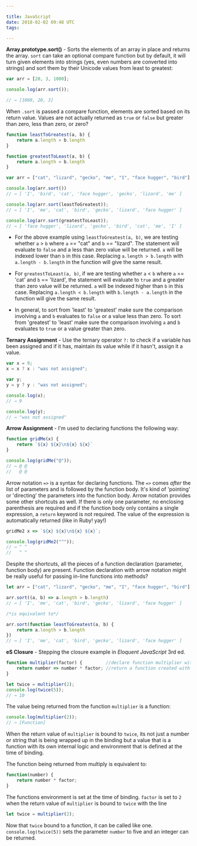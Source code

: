 ```yaml
---

title: JavaScript
date: 2018-02-02 09:48 UTC
tags:

---
```


**Array.prototype.sort()** - Sorts the elements of an array in place and returns the array. `sort` can take an optional compare function but by default, it will turn given elements into strings (yes, even numbers are converted into strings) and sort them by their Unicode values from least to greatest:

```javascript
var arr = [20, 3, 1000];

console.log(arr.sort());

// → [1000, 20, 3]
```

When `.sort` is passed a compare function, elements are sorted based on its return value. Values are not actually returned as `true` or `false` but greater than zero, less than zero, or zero?

```javascript
function leastToGreatest(a, b) {
    return a.length > b.length
}

function greatestToLeast(a, b) {
    return a.length < b.length
}

var arr = ["cat", "lizard", "gecko", "me", "I", "face hugger", "bird"]

console.log(arr.sort())
// → [ 'I', 'bird', 'cat', 'face hugger', 'gecko', 'lizard', 'me' ]

console.log(arr.sort(leastToGreatest));
// → [ 'I', 'me', 'cat', 'bird', 'gecko', 'lizard', 'face hugger' ]

console.log(arr.sort(greatestToLeast));
// → [ 'face hugger', 'lizard', 'gecko', 'bird', 'cat', 'me', 'I' ]
```

* For the above example using `leastToGreatest(a, b)`, we are testing whether `a` &gt; `b` where `a` == "cat"  and `b` == "lizard". The statement will evaluate to `false` and a less than zero value will be returned. `a` will be indexed lower than `b` in this case. Replacing `a.length > b.length` with `a.length - b.length` in the function will give the same result.

* For `greatestToLeast(a, b)`, if we are testing whether `a` &lt; `b` where `a` == 'cat' and `b` == 'lizard', the statement will evaluate to `true` and a greater than zero value will be returned. `a` will be indexed higher than `b` in this case. Replacing `a.length < b.length` with `b.length - a.length` in the function will give the same result.


* In general, to sort from 'least' to 'greatest' make sure the comparison involving `a` and `b` evaluates to `false` or a value less than zero. To sort from 'greatest' to 'least' make sure the comparison involving `a` and `b` evaluates to `true` or a value greater than zero.


**Ternary Assignment** - Use the ternary operator `?:` to check if a variable has been assigned and if it has, maintain its value while if it hasn't, assign it a value.

```javascript
var x = 9;
x = x ? x : "was not assigned";

var y;
y = y ? y : "was not assigned";

console.log(x);
// → 9

console.log(y);
// → "was not assigned"
```

**Arrow Assignment** - I'm used to declaring functions the following way:

```javascript
function gridMe(x) {
    return `${x} ${x}\n${x} ${x}`
}

console.log(gridMe("@"));
// → @ @
//   @ @
```
Arrow notation `=>` is a syntax for declaring functions. The `=>` comes *after* the list of parameters and is followed by the function body. It's kind of 'pointing' or 'directing' the parameters into the function body. Arrow notation provides some other shortcuts as well. If there is only one parameter, no enclosing parenthesis are required and if the function body only contains a single expression, a `return` keyword is not required. The value of the expression is automatically returned (like in Ruby! yay!)

```javascript
gridMe2 x => `${x} ${x}\n${x} ${x}`;

console.log(gridMe2("^"));
// → ^ ^
//   ^ ^
```
Despite the shortcuts, all the pieces of a function declaration (parameter, function body) are present. Function declaration with arrow notation might be really useful for passing in-line functions into methods?

```javascript
let arr = ["cat", "lizard", "gecko", "me", "I", "face hugger", "bird"];

arr.sort((a, b) => a.length > b.length)
// → [ 'I', 'me', 'cat', 'bird', 'gecko', 'lizard', 'face hugger' ]

/*is equivalent to*/

arr.sort(function leastToGreatest(a, b) {
    return a.length > b.length
})
// → [ 'I', 'me', 'cat', 'bird', 'gecko', 'lizard', 'face hugger' ]
```

**eS Closure** - Stepping the closure example in *Eloquent JavaScript* 3rd ed.

```javascript
function multiplier(factor) {         //declare function multiplier with parameter factor
    return number => number * factor; //return a function created with arrow notation
}

let twice = multiplier(2);
console.log(twice(5));
// → 10
```

The value being returned from the function `multiplier` is a function:

```javascript
console.log(multiplier(2));
// → [Function]
```

When the return value of `multiplier` is bound to `twice`, its not just a number or string that is being wrapped up in the binding but a value that is a function with its own internal logic and environment that is defined at the time of binding.

The function being returned from multiply is equivalent to:

```javascript
function(number) {
    return number * factor;
}
```

The functions environment is set at the time of binding. `factor` is set to `2` when the return value of `multiplier` is bound to `twice` with the line

```javascript
let twice = multiplier(2);
```

Now that `twice` bound to a function, it can be called like one. `console.log(twice(5))` sets the parameter `number` to five and an integer can be returned.

